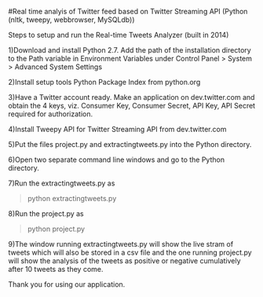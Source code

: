 #Real time analyis of Twitter feed based on Twitter Streaming API (Python (nltk, tweepy, webbrowser, MySQLdb))

Steps to setup and run the Real-time Tweets Analyzer (built in 2014)

1)Download and install Python 2.7. Add the path of the installation directory to the Path variable in Environment Variables under Control Panel > System > Advanced System Settings

2)Install setup tools Python Package Index from python.org

3)Have a Twitter account ready. Make an application on dev.twitter.com and obtain the 4 keys, viz. Consumer Key, Consumer Secret, API Key, API Secret required for authorization.

4)Install Tweepy API for Twitter Streaming API from dev.twitter.com

5)Put the files project.py and extractingtweets.py into the Python directory.

6)Open two separate command line windows and go to the Python directory.

7)Run the extractingtweets.py as 
>python extractingtweets.py

8)Run the project.py as 
>python project.py

9)The window running extractingtweets.py will show the live stram of tweets which will also be stored in a csv file and the one running project.py will show the analysis of the tweets as positive or negative cumulatively after 10 tweets as they come.

Thank you for using our application.
